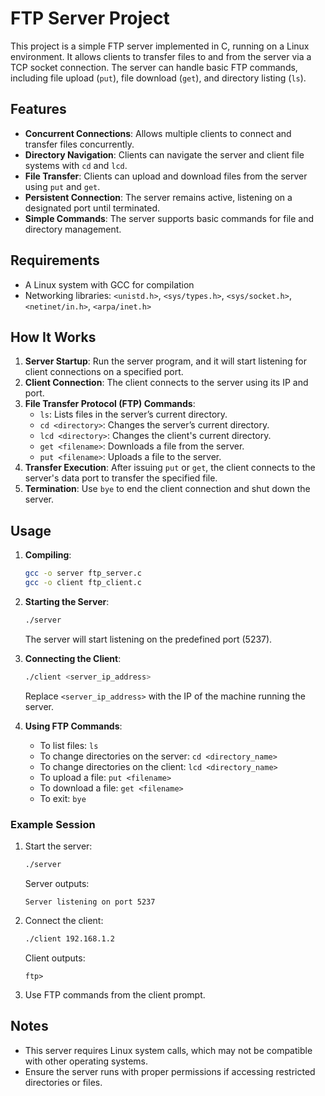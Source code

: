 
# FTP Server Project

This project is a simple FTP server implemented in C, running on a Linux environment. It allows clients to transfer files to and from the server via a TCP socket connection. The server can handle basic FTP commands, including file upload (`put`), file download (`get`), and directory listing (`ls`).

## Features

- **Concurrent Connections**: Allows multiple clients to connect and transfer files concurrently.
- **Directory Navigation**: Clients can navigate the server and client file systems with `cd` and `lcd`.
- **File Transfer**: Clients can upload and download files from the server using `put` and `get`.
- **Persistent Connection**: The server remains active, listening on a designated port until terminated.
- **Simple Commands**: The server supports basic commands for file and directory management.

## Requirements

- A Linux system with GCC for compilation
- Networking libraries: `<unistd.h>`, `<sys/types.h>`, `<sys/socket.h>`, `<netinet/in.h>`, `<arpa/inet.h>`

## How It Works

1. **Server Startup**: Run the server program, and it will start listening for client connections on a specified port.
2. **Client Connection**: The client connects to the server using its IP and port.
3. **File Transfer Protocol (FTP) Commands**:
   - `ls`: Lists files in the server’s current directory.
   - `cd <directory>`: Changes the server’s current directory.
   - `lcd <directory>`: Changes the client's current directory.
   - `get <filename>`: Downloads a file from the server.
   - `put <filename>`: Uploads a file to the server.
4. **Transfer Execution**: After issuing `put` or `get`, the client connects to the server's data port to transfer the specified file.
5. **Termination**: Use `bye` to end the client connection and shut down the server.

## Usage

1. **Compiling**:
   ```bash
   gcc -o server ftp_server.c
   gcc -o client ftp_client.c
   ```

2. **Starting the Server**:
   ```bash
   ./server
   ```
   The server will start listening on the predefined port (5237).

3. **Connecting the Client**:
   ```bash
   ./client <server_ip_address>
   ```
   Replace `<server_ip_address>` with the IP of the machine running the server.

4. **Using FTP Commands**:
   - To list files: `ls`
   - To change directories on the server: `cd <directory_name>`
   - To change directories on the client: `lcd <directory_name>`
   - To upload a file: `put <filename>`
   - To download a file: `get <filename>`
   - To exit: `bye`

### Example Session

1. Start the server:
   ```bash
   ./server
   ```
   Server outputs:
   ```
   Server listening on port 5237
   ```

2. Connect the client:
   ```bash
   ./client 192.168.1.2
   ```
   Client outputs:
   ```
   ftp>
   ```

3. Use FTP commands from the client prompt.

## Notes

- This server requires Linux system calls, which may not be compatible with other operating systems.
- Ensure the server runs with proper permissions if accessing restricted directories or files.
  
